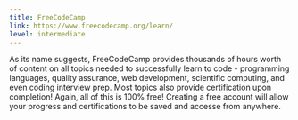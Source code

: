```yaml
---
title: FreeCodeCamp
link: https://www.freecodecamp.org/learn/
level: intermediate
---
```

As its name suggests, FreeCodeCamp provides thousands of hours worth of content on all topics needed to successfully learn to code - programming languages, quality assurance, web development, scientific computing, and even coding interview prep. Most topics also provide certification upon completion! Again, all of this is 100% free! Creating a free account will allow your progress and certifications to be saved and accesse from anywhere.
